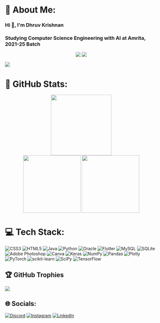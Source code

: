 # 💫 About Me:
### Hi 👋, I'm Dhruv Krishnan
### Studying Computer Science Engineering with AI at Amrita, 2021-25 Batch
<div id="header" align="center">
  <img src="https://visitcount.itsvg.in/api?id=DRK-20&icon=4&color=1)](https://visitcount.itsvg.in"/>
  <img src="https://komarev.com/ghpvc/?username=radical&color=orange" />
</div>

[![](https://visitcount.itsvg.in/api?id=DRK-20&icon=4&color=1)](https://visitcount.itsvg.in)

# 💯 GitHub Stats:
<div id="header" align="center">
  <img src="https://github-readme-stats.vercel.app/api?username=DRK-20&theme=shades-of-purple&hide_border=false&include_all_commits=false&count_private=false" height="200"/>
</div>
<div id="header" align="center">
  <img src="https://github-readme-streak-stats.herokuapp.com/?user=DRK-20&theme=shades-of-purple&hide_border=false" height="190"/>
  <img src="https://github-readme-stats.vercel.app/api/top-langs/?username=DRK-20&theme=shades-of-purple&hide_border=false&include_all_commits=false&count_private=false&layout=compact" height="190"/>
</div>

# 💻 Tech Stack:
![CSS3](https://img.shields.io/badge/css3-%231572B6.svg?style=for-the-badge&logo=css3&logoColor=white) ![HTML5](https://img.shields.io/badge/html5-%23E34F26.svg?style=for-the-badge&logo=html5&logoColor=white) ![Java](https://img.shields.io/badge/java-%23ED8B00.svg?style=for-the-badge&logo=java&logoColor=white) ![Python](https://img.shields.io/badge/python-3670A0?style=for-the-badge&logo=python&logoColor=ffdd54) ![Oracle](https://img.shields.io/badge/Oracle-F80000?style=for-the-badge&logo=oracle&logoColor=white) ![Flutter](https://img.shields.io/badge/Flutter-%2302569B.svg?style=for-the-badge&logo=Flutter&logoColor=white) ![MySQL](https://img.shields.io/badge/mysql-%2300f.svg?style=for-the-badge&logo=mysql&logoColor=white) ![SQLite](https://img.shields.io/badge/sqlite-%2307405e.svg?style=for-the-badge&logo=sqlite&logoColor=white) ![Adobe Photoshop](https://img.shields.io/badge/adobephotoshop-%2331A8FF.svg?style=for-the-badge&logo=adobephotoshop&logoColor=white) ![Canva](https://img.shields.io/badge/Canva-%2300C4CC.svg?style=for-the-badge&logo=Canva&logoColor=white) ![Keras](https://img.shields.io/badge/Keras-%23D00000.svg?style=for-the-badge&logo=Keras&logoColor=white) ![NumPy](https://img.shields.io/badge/numpy-%23013243.svg?style=for-the-badge&logo=numpy&logoColor=white) ![Pandas](https://img.shields.io/badge/pandas-%23150458.svg?style=for-the-badge&logo=pandas&logoColor=white) ![Plotly](https://img.shields.io/badge/Plotly-%233F4F75.svg?style=for-the-badge&logo=plotly&logoColor=white) ![PyTorch](https://img.shields.io/badge/PyTorch-%23EE4C2C.svg?style=for-the-badge&logo=PyTorch&logoColor=white) ![scikit-learn](https://img.shields.io/badge/scikit--learn-%23F7931E.svg?style=for-the-badge&logo=scikit-learn&logoColor=white) ![SciPy](https://img.shields.io/badge/SciPy-%230C55A5.svg?style=for-the-badge&logo=scipy&logoColor=%white) ![TensorFlow](https://img.shields.io/badge/TensorFlow-%23FF6F00.svg?style=for-the-badge&logo=TensorFlow&logoColor=white)

## 🏆 GitHub Trophies
![](https://github-profile-trophy.vercel.app/?username=DRK-20&theme=radical&no-frame=false&no-bg=true&margin-w=4)

## 🌐 Socials:
[![Discord](https://img.shields.io/badge/Discord-%237289DA.svg?logo=discord&logoColor=white)](htttps://discord.gg/Dhruv20#9848) [![Instagram](https://img.shields.io/badge/Instagram-%23E4405F.svg?logo=Instagram&logoColor=white)](https://instagram.com/drk_kai20) [![LinkedIn](https://img.shields.io/badge/LinkedIn-%230077B5.svg?logo=linkedin&logoColor=white)](https://linkedin.com/in/dhruv-krishnan-65772923a/) 
